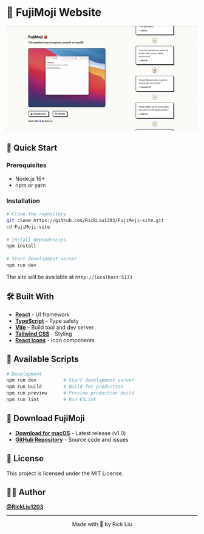 # 🍎 FujiMoji Website

![FujiMoji Hero Image](./public/readme-hero.png)

## 🚀 Quick Start

### Prerequisites

- Node.js 16+ 
- npm or yarn

### Installation

```bash
# Clone the repository
git clone https://github.com/RickLiu1203/FujiMoji-site.git
cd FujiMoji-site

# Install dependencies
npm install

# Start development server
npm run dev
```

The site will be available at `http://localhost:5173`

## 🛠️ Built With

- **[React](https://reactjs.org/)** - UI framework
- **[TypeScript](https://www.typescriptlang.org/)** - Type safety
- **[Vite](https://vitejs.dev/)** - Build tool and dev server
- **[Tailwind CSS](https://tailwindcss.com/)** - Styling
- **[React Icons](https://react-icons.github.io/react-icons/)** - Icon components

## 📝 Available Scripts

```bash
# Development
npm run dev          # Start development server
npm run build        # Build for production
npm run preview      # Preview production build
npm run lint         # Run ESLint
```

## 📱 Download FujiMoji

- **[Download for macOS](https://github.com/RickLiu1203/FujiMoji/releases/download/v1.0/FujiMoji.dmg)** - Latest release (v1.0)
- **[GitHub Repository](https://github.com/RickLiu1203/FujiMoji)** - Source code and issues

## 📄 License

This project is licensed under the MIT License.

## 👨‍💻 Author


**[@RickLiu1203](https://github.com/RickLiu1203)**

---

<div align="center">
  <p>Made with 💜 by Rick Liu</p>
</div>